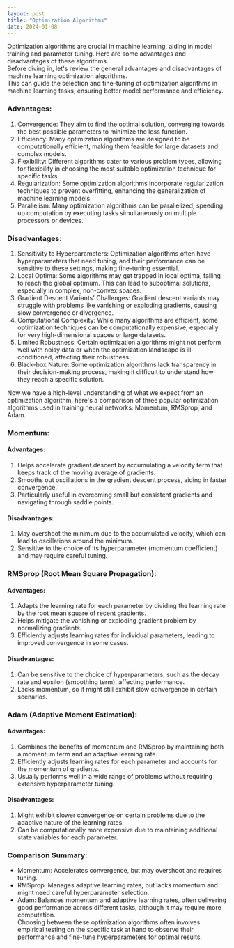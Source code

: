 ```yaml
---
layout: post
title: "Optimization Algorithms"
date: 2024-01-08
---
```



Optimization algorithms are crucial in machine learning, aiding in model training and parameter tuning. Here are some advantages and disadvantages of these algorithms.  
Before diving in, let's review the general advantages and disadvantages of machine learning optimization algorithms.  
This can guide the selection and fine-tuning of optimization algorithms in machine learning tasks, ensuring better model performance and efficiency.

### Advantages:
1. Convergence: They aim to find the optimal solution, converging towards the best possible parameters to minimize the loss function.
2. Efficiency: Many optimization algorithms are designed to be computationally efficient, making them feasible for large datasets and complex models.
3. Flexibility: Different algorithms cater to various problem types, allowing for flexibility in choosing the most suitable optimization technique for specific tasks.
4. Regularization: Some optimization algorithms incorporate regularization techniques to prevent overfitting, enhancing the generalization of machine learning models.
5. Parallelism: Many optimization algorithms can be parallelized, speeding up computation by executing tasks simultaneously on multiple processors or devices.

### Disadvantages:
1. Sensitivity to Hyperparameters: Optimization algorithms often have hyperparameters that need tuning, and their performance can be sensitive to these settings, making fine-tuning essential.
2. Local Optima: Some algorithms may get trapped in local optima, failing to reach the global optimum. This can lead to suboptimal solutions, especially in complex, non-convex spaces.
3. Gradient Descent Variants' Challenges: Gradient descent variants may struggle with problems like vanishing or exploding gradients, causing slow convergence or divergence.
4. Computational Complexity: While many algorithms are efficient, some optimization techniques can be computationally expensive, especially for very high-dimensional spaces or large datasets.
5. Limited Robustness: Certain optimization algorithms might not perform well with noisy data or when the optimization landscape is ill-conditioned, affecting their robustness.
6. Black-box Nature: Some optimization algorithms lack transparency in their decision-making process, making it difficult to understand how they reach a specific solution.

Now we have a high-level understanding of what we expect from an optimization algorithm, here's a comparison of three popular optimization algorithms used in training neural networks: Momentum, RMSprop, and Adam.

### Momentum:
#### Advantages:
1. Helps accelerate gradient descent by accumulating a velocity term that keeps track of the moving average of gradients.
2. Smooths out oscillations in the gradient descent process, aiding in faster convergence.
3. Particularly useful in overcoming small but consistent gradients and navigating through saddle points.

#### Disadvantages:
1. May overshoot the minimum due to the accumulated velocity, which can lead to oscillations around the minimum.
2. Sensitive to the choice of its hyperparameter (momentum coefficient) and may require careful tuning.

### RMSprop (Root Mean Square Propagation):
#### Advantages:
1. Adapts the learning rate for each parameter by dividing the learning rate by the root mean square of recent gradients.
2. Helps mitigate the vanishing or exploding gradient problem by normalizing gradients.
3. Efficiently adjusts learning rates for individual parameters, leading to improved convergence in some cases.

#### Disadvantages:
1. Can be sensitive to the choice of hyperparameters, such as the decay rate and epsilon (smoothing term), affecting performance.
2. Lacks momentum, so it might still exhibit slow convergence in certain scenarios.

### Adam (Adaptive Moment Estimation):
#### Advantages:
1. Combines the benefits of momentum and RMSprop by maintaining both a momentum term and an adaptive learning rate.
2. Efficiently adjusts learning rates for each parameter and accounts for the momentum of gradients.
3. Usually performs well in a wide range of problems without requiring extensive hyperparameter tuning.

#### Disadvantages:
1. Might exhibit slower convergence on certain problems due to the adaptive nature of the learning rates.
2. Can be computationally more expensive due to maintaining additional state variables for each parameter.

### Comparison Summary:
- Momentum: Accelerates convergence, but may overshoot and requires tuning.
- RMSprop: Manages adaptive learning rates, but lacks momentum and might need careful hyperparameter selection.
- Adam: Balances momentum and adaptive learning rates, often delivering good performance across different tasks, although it may require more computation.  
Choosing between these optimization algorithms often involves empirical testing on the specific task at hand to observe their performance and fine-tune hyperparameters for optimal results.



